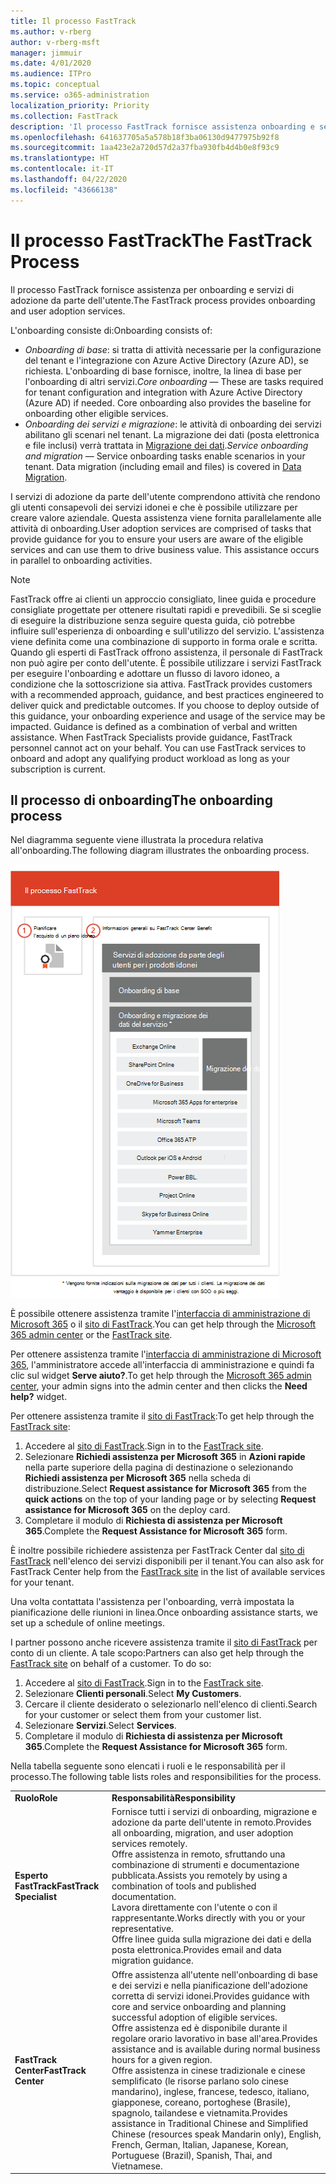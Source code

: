 ```yaml
---
title: Il processo FastTrack
ms.author: v-rberg
author: v-rberg-msft
manager: jimmuir
ms.date: 4/01/2020
ms.audience: ITPro
ms.topic: conceptual
ms.service: o365-administration
localization_priority: Priority
ms.collection: FastTrack
description: 'Il processo FastTrack fornisce assistenza onboarding e servizi di adozione da parte dell’utente. '
ms.openlocfilehash: 641637705a5a578b18f3ba06130d9477975b92f8
ms.sourcegitcommit: 1aa423e2a720d57d2a37fba930fb4d4b0e8f93c9
ms.translationtype: HT
ms.contentlocale: it-IT
ms.lasthandoff: 04/22/2020
ms.locfileid: "43666138"
---
```

# <a name="the-fasttrack-process"></a><span data-ttu-id="c99f9-103">Il processo FastTrack</span><span class="sxs-lookup"><span data-stu-id="c99f9-103">The FastTrack Process</span></span>

<span data-ttu-id="c99f9-104">Il processo FastTrack fornisce assistenza per onboarding e servizi di adozione da parte dell'utente.</span><span class="sxs-lookup"><span data-stu-id="c99f9-104">The FastTrack process provides onboarding and user adoption services.</span></span> 
  
<span data-ttu-id="c99f9-105">L'onboarding consiste di:</span><span class="sxs-lookup"><span data-stu-id="c99f9-105">Onboarding consists of:</span></span>
  
- <span data-ttu-id="c99f9-p101">*Onboarding di base*: si tratta di attività necessarie per la configurazione del tenant e l'integrazione con Azure Active Directory (Azure AD), se richiesta. L'onboarding di base fornisce, inoltre, la linea di base per l'onboarding di altri servizi.</span><span class="sxs-lookup"><span data-stu-id="c99f9-p101">*Core onboarding* — These are tasks required for tenant configuration and integration with Azure Active Directory (Azure AD) if needed. Core onboarding also provides the baseline for onboarding other eligible services.</span></span> 
- <span data-ttu-id="c99f9-p102">*Onboarding dei servizi e migrazione*: le attività di onboarding dei servizi abilitano gli scenari nel tenant. La migrazione dei dati (posta elettronica e file inclusi) verrà trattata in [Migrazione dei dati](O365-data-migration.md).</span><span class="sxs-lookup"><span data-stu-id="c99f9-p102">*Service onboarding and migration* — Service onboarding tasks enable scenarios in your tenant. Data migration (including email and files) is covered in [Data Migration](O365-data-migration.md).</span></span> 
    
<span data-ttu-id="c99f9-p103">I servizi di adozione da parte dell'utente comprendono attività che rendono gli utenti consapevoli dei servizi idonei e che è possibile utilizzare per creare valore aziendale. Questa assistenza viene fornita parallelamente alle attività di onboarding.</span><span class="sxs-lookup"><span data-stu-id="c99f9-p103">User adoption services are comprised of tasks that provide guidance for you to ensure your users are aware of the eligible services and can use them to drive business value. This assistance occurs in parallel to onboarding activities.</span></span>
  
> [!NOTE]
> <span data-ttu-id="c99f9-p104">FastTrack offre ai clienti un approccio consigliato, linee guida e procedure consigliate progettate per ottenere risultati rapidi e prevedibili. Se si sceglie di eseguire la distribuzione senza seguire questa guida, ciò potrebbe influire sull'esperienza di onboarding e sull'utilizzo del servizio. L'assistenza viene definita come una combinazione di supporto in forma orale e scritta. Quando gli esperti di FastTrack offrono assistenza, il personale di FastTrack non può agire per conto dell'utente. È possibile utilizzare i servizi FastTrack per eseguire l'onboarding e adottare un flusso di lavoro idoneo, a condizione che la sottoscrizione sia attiva. </span><span class="sxs-lookup"><span data-stu-id="c99f9-p104">FastTrack provides customers with a recommended approach, guidance, and best practices engineered to deliver quick and predictable outcomes. If you choose to deploy outside of this guidance, your onboarding experience and usage of the service may be impacted. Guidance is defined as a combination of verbal and written assistance. When FastTrack Specialists provide guidance, FastTrack personnel cannot act on your behalf. You can use FastTrack services to onboard and adopt any qualifying product workload as long as your subscription is current.</span></span> 
  
## <a name="the-onboarding-process"></a><span data-ttu-id="c99f9-117">Il processo di onboarding</span><span class="sxs-lookup"><span data-stu-id="c99f9-117">The onboarding process</span></span>

<span data-ttu-id="c99f9-118">Nel diagramma seguente viene illustrata la procedura relativa all'onboarding.</span><span class="sxs-lookup"><span data-stu-id="c99f9-118">The following diagram illustrates the onboarding process.</span></span>
  
![Sequenza temporale per l'uso del vantaggio dell'onboarding](media/o365-onboarding-timeline-m365-apps.png)
  
<span data-ttu-id="c99f9-120">È possibile ottenere assistenza tramite l'[interfaccia di amministrazione di Microsoft 365](https://go.microsoft.com/fwlink/?linkid=2032704) o il [sito di FastTrack](https://go.microsoft.com/fwlink/?linkid=780698).</span><span class="sxs-lookup"><span data-stu-id="c99f9-120">You can get help through the [Microsoft 365 admin center](https://go.microsoft.com/fwlink/?linkid=2032704) or the [FastTrack site](https://go.microsoft.com/fwlink/?linkid=780698).</span></span> 

<span data-ttu-id="c99f9-121">Per ottenere assistenza tramite l'[interfaccia di amministrazione di Microsoft 365](https://go.microsoft.com/fwlink/?linkid=2032704), l'amministratore accede all'interfaccia di amministrazione e quindi fa clic sul widget **Serve aiuto?**.</span><span class="sxs-lookup"><span data-stu-id="c99f9-121">To get help through the [Microsoft 365 admin center](https://go.microsoft.com/fwlink/?linkid=2032704), your admin signs into the admin center and then clicks the **Need help?** widget.</span></span> 

<span data-ttu-id="c99f9-122">Per ottenere assistenza tramite il [sito di FastTrack](https://go.microsoft.com/fwlink/?linkid=780698):</span><span class="sxs-lookup"><span data-stu-id="c99f9-122">To get help through the [FastTrack site](https://go.microsoft.com/fwlink/?linkid=780698):</span></span> 
1.    <span data-ttu-id="c99f9-123">Accedere al [sito di FastTrack](https://go.microsoft.com/fwlink/?linkid=780698).</span><span class="sxs-lookup"><span data-stu-id="c99f9-123">Sign in to the [FastTrack site](https://go.microsoft.com/fwlink/?linkid=780698).</span></span> 
2.    <span data-ttu-id="c99f9-124">Selezionare **Richiedi assistenza per Microsoft 365** in **Azioni rapide** nella parte superiore della pagina di destinazione o selezionando **Richiedi assistenza per Microsoft 365** nella scheda di distribuzione.</span><span class="sxs-lookup"><span data-stu-id="c99f9-124">Select **Request assistance for Microsoft 365** from the **quick actions** on the top of your landing page or by selecting **Request assistance for Microsoft 365** on the deploy card.</span></span>
3.    <span data-ttu-id="c99f9-125">Completare il modulo di **Richiesta di assistenza per Microsoft 365**.</span><span class="sxs-lookup"><span data-stu-id="c99f9-125">Complete the **Request Assistance for Microsoft 365** form.</span></span> 
  
 <span data-ttu-id="c99f9-126">È inoltre possibile richiedere assistenza per FastTrack Center dal [sito di FastTrack](https://go.microsoft.com/fwlink/?linkid=780698) nell'elenco dei servizi disponibili per il tenant.</span><span class="sxs-lookup"><span data-stu-id="c99f9-126">You can also ask for FastTrack Center help from the [FastTrack site](https://go.microsoft.com/fwlink/?linkid=780698) in the list of available services for your tenant.</span></span> 
    
 <span data-ttu-id="c99f9-127">Una volta contattata l'assistenza per l'onboarding, verrà impostata la pianificazione delle riunioni in linea.</span><span class="sxs-lookup"><span data-stu-id="c99f9-127">Once onboarding assistance starts, we set up a schedule of online meetings.</span></span>
    
<span data-ttu-id="c99f9-p105">I partner possono anche ricevere assistenza tramite il [sito di FastTrack](https://go.microsoft.com/fwlink/?linkid=780698) per conto di un cliente. A tale scopo:</span><span class="sxs-lookup"><span data-stu-id="c99f9-p105">Partners can also get help through the [FastTrack site](https://go.microsoft.com/fwlink/?linkid=780698) on behalf of a customer. To do so:</span></span>
1.    <span data-ttu-id="c99f9-130">Accedere al [sito di FastTrack](https://go.microsoft.com/fwlink/?linkid=780698).</span><span class="sxs-lookup"><span data-stu-id="c99f9-130">Sign in to the [FastTrack site](https://go.microsoft.com/fwlink/?linkid=780698).</span></span> 
2.    <span data-ttu-id="c99f9-131">Selezionare **Clienti personali**.</span><span class="sxs-lookup"><span data-stu-id="c99f9-131">Select **My Customers**.</span></span>
3.    <span data-ttu-id="c99f9-132">Cercare il cliente desiderato o selezionarlo nell'elenco di clienti.</span><span class="sxs-lookup"><span data-stu-id="c99f9-132">Search for your customer or select them from your customer list.</span></span>
4.    <span data-ttu-id="c99f9-133">Selezionare **Servizi**.</span><span class="sxs-lookup"><span data-stu-id="c99f9-133">Select **Services**.</span></span>
5.    <span data-ttu-id="c99f9-134">Completare il modulo di **Richiesta di assistenza per Microsoft 365**.</span><span class="sxs-lookup"><span data-stu-id="c99f9-134">Complete the **Request Assistance for Microsoft 365** form.</span></span> 

<span data-ttu-id="c99f9-135">Nella tabella seguente sono elencati i ruoli e le responsabilità per il processo.</span><span class="sxs-lookup"><span data-stu-id="c99f9-135">The following table lists roles and responsibilities for the process.</span></span>
    
|||
|:-----|:-----|
|<span data-ttu-id="c99f9-136">**Ruolo**</span><span class="sxs-lookup"><span data-stu-id="c99f9-136">**Role**</span></span> <br/> |<span data-ttu-id="c99f9-137">**Responsabilità**</span><span class="sxs-lookup"><span data-stu-id="c99f9-137">**Responsibility**</span></span> <br/> |
|<span data-ttu-id="c99f9-138">**Esperto FastTrack**</span><span class="sxs-lookup"><span data-stu-id="c99f9-138">**FastTrack Specialist**</span></span> <br/> |<span data-ttu-id="c99f9-139">Fornisce tutti i servizi di onboarding, migrazione e adozione da parte dell'utente in remoto.</span><span class="sxs-lookup"><span data-stu-id="c99f9-139">Provides all onboarding, migration, and user adoption services remotely.</span></span>  <br/> <span data-ttu-id="c99f9-140">Offre assistenza in remoto, sfruttando una combinazione di strumenti e documentazione pubblicata.</span><span class="sxs-lookup"><span data-stu-id="c99f9-140">Assists you remotely by using a combination of tools and published documentation.</span></span> <br/> <span data-ttu-id="c99f9-141">Lavora direttamente con l'utente o con il rappresentante.</span><span class="sxs-lookup"><span data-stu-id="c99f9-141">Works directly with you or your representative.</span></span> <br/> <span data-ttu-id="c99f9-142">Offre linee guida sulla migrazione dei dati e della posta elettronica.</span><span class="sxs-lookup"><span data-stu-id="c99f9-142">Provides email and data migration guidance.</span></span>|
|<span data-ttu-id="c99f9-143">**FastTrack Center**</span><span class="sxs-lookup"><span data-stu-id="c99f9-143">**FastTrack Center**</span></span>  <br/> |<span data-ttu-id="c99f9-144">Offre assistenza all'utente nell'onboarding di base e dei servizi e nella pianificazione dell'adozione corretta di servizi idonei.</span><span class="sxs-lookup"><span data-stu-id="c99f9-144">Provides guidance with core and service onboarding and planning successful adoption of eligible services.</span></span>  <br/> <span data-ttu-id="c99f9-145">Offre assistenza ed è disponibile durante il regolare orario lavorativo in base all'area.</span><span class="sxs-lookup"><span data-stu-id="c99f9-145">Provides assistance and is available during normal business hours for a given region.</span></span> <br/> <span data-ttu-id="c99f9-146">Offre assistenza in cinese tradizionale e cinese semplificato (le risorse parlano solo cinese mandarino), inglese, francese, tedesco, italiano, giapponese, coreano, portoghese (Brasile), spagnolo, tailandese e vietnamita.</span><span class="sxs-lookup"><span data-stu-id="c99f9-146">Provides assistance in Traditional Chinese and Simplified Chinese (resources speak Mandarin only), English, French, German, Italian, Japanese, Korean, Portuguese (Brazil), Spanish, Thai, and Vietnamese.</span></span>|
